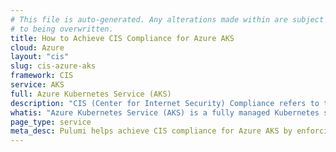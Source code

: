 ```yaml
---
# This file is auto-generated. Any alterations made within are subject
# to being overwritten.
title: How to Achieve CIS Compliance for Azure AKS
cloud: Azure
layout: "cis"
slug: cis-azure-aks
framework: CIS
service: AKS
full: Azure Kubernetes Service (AKS)
description: "CIS (Center for Internet Security) Compliance refers to the adherence to security best practices outlined by the CIS, a nonprofit organization that develops globally recognized security standards. These best practices are known as CIS Controls and CIS Benchmarks, which provide guidelines for securing various technologies and systems, including operating systems, cloud services, network devices, and software."
whatis: "Azure Kubernetes Service (AKS) is a fully managed Kubernetes service that simplifies the deployment, scaling, and operation of containerized applications using Kubernetes. It automates tasks like patching, scaling, and node provisioning, allowing developers to focus on application development rather than managing Kubernetes infrastructure. AKS offers seamless integration with Azure services for secure, efficient, and scalable container management."
page_type: service
meta_desc: Pulumi helps achieve CIS compliance for Azure AKS by enforcing security, cost, and compliance requirements. Speak with an expert to get started.
---
```



